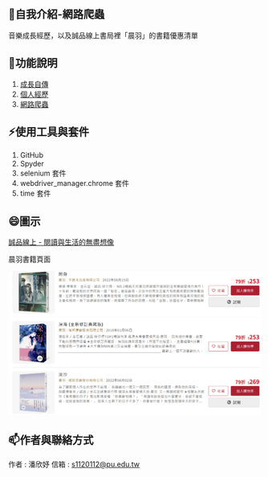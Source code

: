 
<!--
**PanCeline/PanCeline** is a ✨ _special_ ✨ repository because its `README.md` (this file) appears on your GitHub profile.

Here are some ideas to get you started:

- 🔭 I’m currently working on ...
- 🌱 I’m currently learning ...
- 👯 I’m looking to collaborate on ...
- 🤔 I’m looking for help with ...
- 💬 Ask me about ...
- 📫 How to reach me: ...
- 😄 Pronouns: ...
- ⚡ Fun fact: ...
-->

## 🌱自我介紹-網路爬蟲
音樂成長經歷，以及誠品線上書局裡「晨羽」的書籍優惠清單

## 💬功能說明
1. [成長自傳](https://panceline.github.io/Celinepan.github.io/index.html)
2. [個人經歷](https://panceline.github.io/Celinepan.github.io/generic.html)
3. [網路爬蟲](https://panceline.github.io/Celinepan.github.io/elements.html)

## ⚡使用工具與套件
1. GitHub
2. Spyder
3. selenium 套件
4. webdriver_manager.chrome 套件
5. time 套件

## 😄圖示
[誠品線上 - 閱讀與生活的無盡想像](https://www.eslite.com/)

晨羽書籍頁面

![爬取網站](https://github.com/PanCeline/Celinepan.github.io/blob/main/%E8%AA%A0%E5%93%81%E6%9B%B8%E5%B1%80.png?raw=true)


## 📫作者與聯絡方式 
作者 : 潘欣妤
信箱 : s1120112@pu.edu.tw

